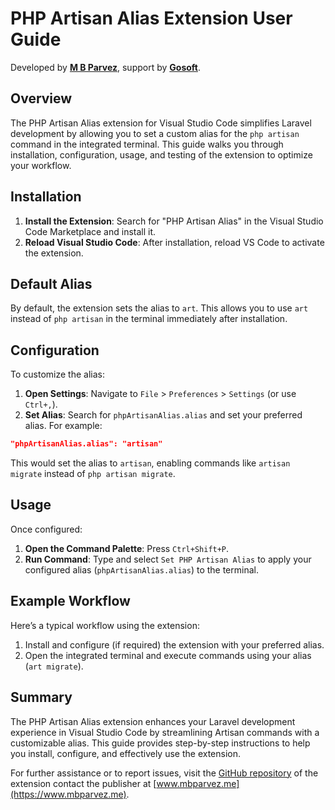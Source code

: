 # PHP Artisan Alias Extension User Guide

Developed by **[M B Parvez](https://www.mbparvez.me)**, support by **[Gosoft](https://www.gosoft.io)**.

## Overview

The PHP Artisan Alias extension for Visual Studio Code simplifies Laravel development by allowing you to set a custom alias for the `php artisan` command in the integrated terminal. This guide walks you through installation, configuration, usage, and testing of the extension to optimize your workflow.

## Installation

1. **Install the Extension**: Search for "PHP Artisan Alias" in the Visual Studio Code Marketplace and install it.
2. **Reload Visual Studio Code**: After installation, reload VS Code to activate the extension.

## Default Alias

By default, the extension sets the alias to `art`. This allows you to use `art` instead of `php artisan` in the terminal immediately after installation.

## Configuration

To customize the alias:

1. **Open Settings**: Navigate to `File` > `Preferences` > `Settings` (or use `Ctrl+,`).
2. **Set Alias**: Search for `phpArtisanAlias.alias` and set your preferred alias. For example:

```json
"phpArtisanAlias.alias": "artisan"
```

This would set the alias to `artisan`, enabling commands like `artisan migrate` instead of `php artisan migrate`.

## Usage

Once configured:

1. **Open the Command Palette**: Press `Ctrl+Shift+P`.
2. **Run Command**: Type and select `Set PHP Artisan Alias` to apply your configured alias (`phpArtisanAlias.alias`) to the terminal.


## Example Workflow

Here’s a typical workflow using the extension:

1. Install and configure (if required) the extension with your preferred alias.
2. Open the integrated terminal and execute commands using your alias (`art migrate`).


## Summary
The PHP Artisan Alias extension enhances your Laravel development experience in Visual Studio Code by streamlining Artisan commands with a customizable alias. This guide provides step-by-step instructions to help you install, configure, and effectively use the extension.

For further assistance or to report issues, visit the [GitHub repository](https://github.com/mbparvezme/php-artisan-alias) of the extension contact the publisher at [www.mbparvez.me](https://www.mbparvez.me).